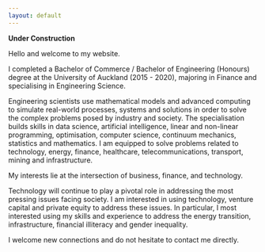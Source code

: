 ```yaml
---
layout: default
---
```


**Under Construction**

Hello and welcome to my website.

I completed a Bachelor of Commerce / Bachelor of Engineering (Honours) degree at the University of Auckland (2015 - 2020), majoring in Finance and specialising in Engineering Science.

Engineering scientists use mathematical models and advanced computing to simulate real-world processes, systems and solutions in order to solve the complex problems posed by industry and society. The specialisation builds skills in data science, artificial intelligence, linear and non-linear programming, optimisation, computer science, continuum mechanics, statistics and mathematics. I am equipped to solve problems related to technology, energy, finance, healthcare, telecommunications, transport, mining and infrastructure.

My interests lie at the intersection of business, finance, and technology.

Technology will continue to play a pivotal role in addressing the most pressing issues facing society. I am interested in using technology, venture capital and private equity to address these issues. In particular, I most interested using my skills and experience to address the energy transition, infrastructure, financial illiteracy and gender inequality. 

I welcome new connections and do not hesitate to contact me directly.

